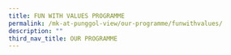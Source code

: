 ```yaml
---
title: FUN WITH VALUES PROGRAMME
permalink: /mk-at-punggol-view/our-programme/funwithvalues/
description: ""
third_nav_title: OUR PROGRAMME
---
```

